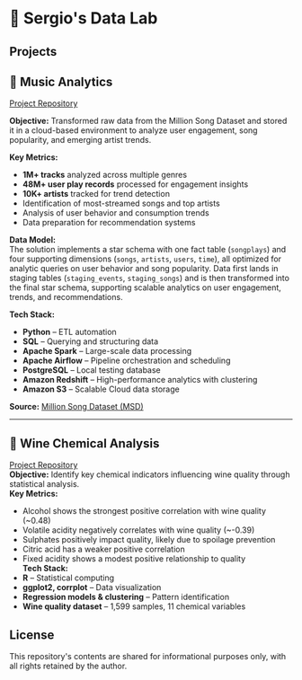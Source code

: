 # 🔬 Sergio's Data Lab

## Projects

## 🎼 Music Analytics
[Project Repository](./Music%20Analytics)  

**Objective:** Transformed raw data from the Million Song Dataset and stored it in a cloud-based environment to analyze user engagement, song popularity, and emerging artist trends.

**Key Metrics:**  
- **1M+ tracks** analyzed across multiple genres
- **48M+ user play records** processed for engagement insights
- **10K+ artists** tracked for trend detection
- Identification of most-streamed songs and top artists
- Analysis of user behavior and consumption trends
- Data preparation for recommendation systems

**Data Model:**  
The solution implements a star schema with one fact table (`songplays`) and four supporting dimensions (`songs`, `artists`, `users`, `time`), all optimized for analytic queries on user behavior and song popularity. Data first lands in staging tables (`staging_events`, `staging_songs`) and is then transformed into the final star schema, supporting scalable analytics on user engagement, trends, and recommendations.

**Tech Stack:**  
- **Python** – ETL automation
- **SQL** – Querying and structuring data
- **Apache Spark** – Large-scale data processing
- **Apache Airflow** – Pipeline orchestration and scheduling
- **PostgreSQL** – Local testing database
- **Amazon Redshift** – High-performance analytics with clustering
- **Amazon S3** – Scalable Cloud data storage

**Source:** [Million Song Dataset (MSD)](http://millionsongdataset.com/)  


---
## 🍷 Wine Chemical Analysis  
[Project Repository](./Wine%20Chemical%20Analysis)  
**Objective:** Identify key chemical indicators influencing wine quality through statistical analysis.  
**Key Metrics:**  
- Alcohol shows the strongest positive correlation with wine quality (~0.48)  
- Volatile acidity negatively correlates with wine quality (~-0.39)  
- Sulphates positively impact quality, likely due to spoilage prevention  
- Citric acid has a weaker positive correlation  
- Fixed acidity shows a modest positive relationship to quality  
**Tech Stack:**  
- **R** – Statistical computing  
- **ggplot2, corrplot** – Data visualization  
- **Regression models & clustering** – Pattern identification  
- **Wine quality dataset** – 1,599 samples, 11 chemical variables  
## License
This repository's contents are shared for informational purposes only, with all rights retained by the author.